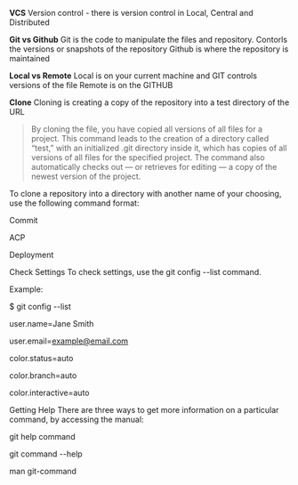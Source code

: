 **VCS**
Version control - there is version control in Local, Central and Distributed

**Git vs Github**
Git is the code to manipulate the files and repository. Contorls the versions or snapshots of the repository
Github is where the repository is maintained

**Local vs Remote**
Local is on your current machine and GIT controls versions of the file
Remote is on the GITHUB

**Clone**
Cloning is creating a copy of the repository into a test directory of the URL
> By cloning the file, you have copied all versions of all files for a project. This command leads to the creation of a directory called “test,” with an initialized .git directory inside it, which has copies of all versions of all files for the specified project. The command also automatically checks out — or retrieves for editing — a copy of the newest version of the project.

To clone a repository into a directory with another name of your choosing, use the following command format:


Commit

ACP


Deployment


Check Settings
To check settings, use the git config --list command.

Example:

$ git config --list

user.name=Jane Smith

user.email=example@email.com

color.status=auto

color.branch=auto

color.interactive=auto


Getting Help
There are three ways to get more information on a particular command, by accessing the manual:

git help command

git command --help

man git-command
